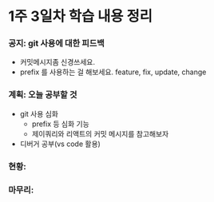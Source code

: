 # 1주 3일차 학습 내용 정리
### 공지: git 사용에 대한 피드백
- 커밋메시지좀 신경쓰세요. 
- prefix 를 사용하는 걸 해보세요. feature, fix, update, change
### 계획: 오늘 공부할 것
- git 사용 심화
	- prefix 등 심화 기능
	- 제이쿼리와 리액트의 커밋 메시지를 참고해보자
- 디버거 공부(vs code 활용)
### 현황: 
### 마무리: 